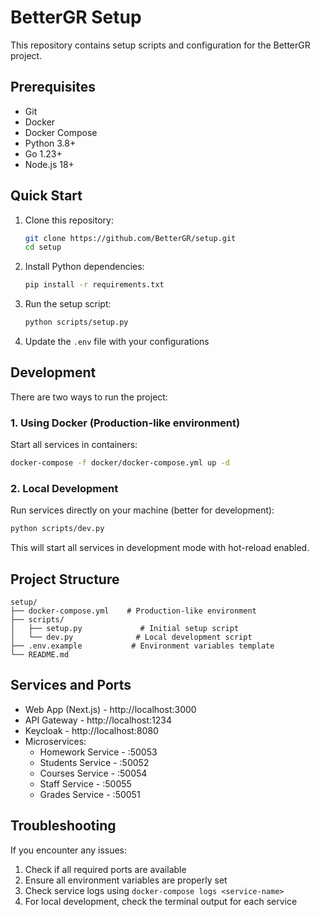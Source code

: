 # BetterGR Setup

This repository contains setup scripts and configuration for the BetterGR project.

## Prerequisites

- Git
- Docker
- Docker Compose
- Python 3.8+
- Go 1.23+
- Node.js 18+

## Quick Start

1. Clone this repository:
   ```bash
   git clone https://github.com/BetterGR/setup.git
   cd setup
   ```

2. Install Python dependencies:
   ```bash
   pip install -r requirements.txt
   ```

3. Run the setup script:
   ```bash
   python scripts/setup.py
   ```

4. Update the `.env` file with your configurations

## Development

There are two ways to run the project:

### 1. Using Docker (Production-like environment)

Start all services in containers:
```bash
docker-compose -f docker/docker-compose.yml up -d
```

### 2. Local Development

Run services directly on your machine (better for development):
```bash
python scripts/dev.py
```

This will start all services in development mode with hot-reload enabled.

## Project Structure

```
setup/
├── docker-compose.yml    # Production-like environment
├── scripts/
│   ├── setup.py             # Initial setup script
│   └── dev.py              # Local development script
├── .env.example           # Environment variables template
└── README.md
```

## Services and Ports

- Web App (Next.js) - http://localhost:3000
- API Gateway - http://localhost:1234
- Keycloak - http://localhost:8080
- Microservices:
  - Homework Service - :50053
  - Students Service - :50052
  - Courses Service - :50054
  - Staff Service - :50055
  - Grades Service - :50051

## Troubleshooting

If you encounter any issues:

1. Check if all required ports are available
2. Ensure all environment variables are properly set
3. Check service logs using `docker-compose logs <service-name>`
4. For local development, check the terminal output for each service